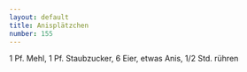 ```yaml
---
layout: default
title: Anisplätzchen
number: 155
---
```


1 Pf. Mehl, 1 Pf. Staubzucker, 6 Eier, etwas Anis, 1/2 Std. rühren
